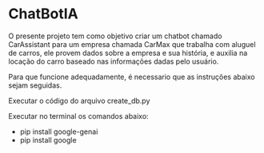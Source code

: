 # ChatBotIA

O presente projeto tem como objetivo criar um chatbot chamado CarAssistant para um empresa chamada CarMax que trabalha com aluguel de carros, ele provem dados sobre a empresa e sua história, e auxilia na locação do carro baseado nas informações dadas pelo usuário.

Para que funcione adequadamente, é necessario que as instruções abaixo sejam seguidas.

Executar o código do arquivo create_db.py

Executar no terminal os comandos abaixo:

- pip install google-genai
- pip install google

